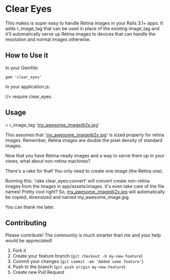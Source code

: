 # Clear Eyes

This makes is super easy to handle Retina images in your Rails 3.1+ apps. It adds r_image_tag that can be used in place of the existing image_tag and it'll automatically serve up Retina images to devices that can handle the resolution and normal images otherwise.

## How to Use it

In your Gemfile:

    gem 'clear_eyes'

In your application.js:

  //= require clear_eyes

## Usage
= r_image_tag 'my_awesome_image@2x.jpg'

This assumes that 'my_awesome_image@2x.jpg' is sized properly for retina images. Remember, Retina images are double the pixel density of standard images.

Now that you have Retina-ready images and a way to serve them up in your views, what about non-retina machines?

There's a rake for that! You only need to create one image (the Retina one).

Running this: 'rake clear_eyes:convert' will convert create non-retina images from the images in app/assets/images. It's even take care of the file names! Pretty cool right? So, my_awesome_image@2x.jpg will automatically be copied, downsized and named my_awesome_image.jpg.

You can thank me later.

## Contributing

Please contribute! The community is much smarter than me and your help would be appreciated!

1. Fork it
2. Create your feature branch (`git checkout -b my-new-feature`)
3. Commit your changes (`git commit -am 'Added some feature'`)
4. Push to the branch (`git push origin my-new-feature`)
5. Create new Pull Request
